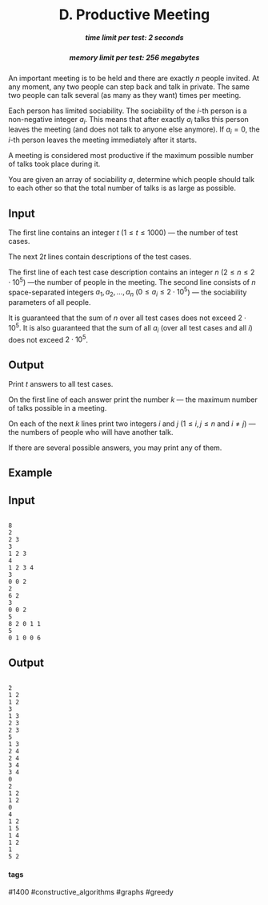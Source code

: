 <h1 style='text-align: center;'> D. Productive Meeting</h1>

<h5 style='text-align: center;'>time limit per test: 2 seconds</h5>
<h5 style='text-align: center;'>memory limit per test: 256 megabytes</h5>

An important meeting is to be held and there are exactly $n$ people invited. At any moment, any two people can step back and talk in private. The same two people can talk several (as many as they want) times per meeting.

Each person has limited sociability. The sociability of the $i$-th person is a non-negative integer $a_i$. This means that after exactly $a_i$ talks this person leaves the meeting (and does not talk to anyone else anymore). If $a_i = 0$, the $i$-th person leaves the meeting immediately after it starts.

A meeting is considered most productive if the maximum possible number of talks took place during it.

You are given an array of sociability $a$, determine which people should talk to each other so that the total number of talks is as large as possible.

## Input

The first line contains an integer $t$ ($1 \le t \le 1000$) — the number of test cases.

The next $2t$ lines contain descriptions of the test cases.

The first line of each test case description contains an integer $n$ ($2 \le n \le 2 \cdot 10^5$) —the number of people in the meeting. The second line consists of $n$ space-separated integers $a_1, a_2, \dots, a_n$ ($0 \le a_i \le 2 \cdot 10^5$) — the sociability parameters of all people. 

It is guaranteed that the sum of $n$ over all test cases does not exceed $2 \cdot 10^5$. It is also guaranteed that the sum of all $a_i$ (over all test cases and all $i$) does not exceed $2 \cdot 10^5$.

## Output

Print $t$ answers to all test cases.

On the first line of each answer print the number $k$ — the maximum number of talks possible in a meeting.

On each of the next $k$ lines print two integers $i$ and $j$ ($1 \le i, j \le n$ and $i \neq j$) — the numbers of people who will have another talk.

If there are several possible answers, you may print any of them.

## Example

## Input


```

8
2
2 3
3
1 2 3
4
1 2 3 4
3
0 0 2
2
6 2
3
0 0 2
5
8 2 0 1 1
5
0 1 0 0 6

```
## Output


```

2
1 2
1 2
3
1 3
2 3
2 3
5
1 3
2 4
2 4
3 4
3 4
0
2
1 2
1 2
0
4
1 2
1 5
1 4
1 2
1
5 2

```


#### tags 

#1400 #constructive_algorithms #graphs #greedy 